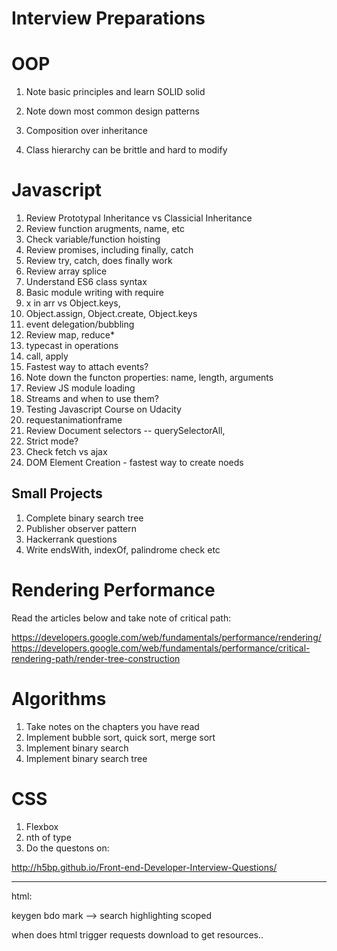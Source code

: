 Interview Preparations
======================

# OOP

1. Note basic principles and learn SOLID solid
2. Note down most common design patterns

1. Composition over inheritance
2. Class hierarchy can be brittle and hard to modify

# Javascript

1. Review Prototypal Inheritance vs Classicial Inheritance
2. Review function arugments, name, etc
3. Check variable/function hoisting
4. Review promises, including finally, catch
5. Review try, catch, does finally work
6. Review array splice
7. Understand ES6 class syntax
9. Basic module writing with require
10. x in arr vs Object.keys,
11. Object.assign, Object.create, Object.keys
12. event delegation/bubbling
13. Review map, reduce*
14. typecast in operations
15. call, apply
18. Fastest way to attach events?
20. Note down the functon properties: name, length, arguments
21. Review JS module loading
22. Streams and when to use them?
23. Testing Javascript Course on Udacity
25. requestanimationframe
26. Review Document selectors -- querySelectorAll,
27. Strict mode?
28. Check fetch vs ajax
29. DOM Element Creation - fastest way to create noeds

## Small Projects

1. Complete binary search tree
2. Publisher observer pattern
3. Hackerrank questions
4. Write endsWith, indexOf, palindrome check etc

# Rendering Performance

Read the articles below and take note of critical path:

https://developers.google.com/web/fundamentals/performance/rendering/
https://developers.google.com/web/fundamentals/performance/critical-rendering-path/render-tree-construction


# Algorithms

1. Take notes on the chapters you have read
2. Implement bubble sort, quick sort, merge sort
3. Implement binary search
4. Implement binary search tree

# CSS

1. Flexbox
2. nth of type
3. Do the questons on:

http://h5bp.github.io/Front-end-Developer-Interview-Questions/

-----

html:

keygen
bdo
mark --> search highlighting
scoped

when does html trigger requests download to get resources..